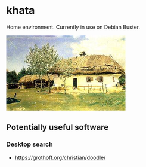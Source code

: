 khata
=====

Home environment. Currently in use on Debian Buster.

![mascot](mascot.jpg)


Potentially useful software
---------------------------

### Desktop search
- https://grothoff.org/christian/doodle/
